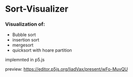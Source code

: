 # Sort-Visualizer

### Visualization of:
- Bubble sort
- insertion sort
- mergesort
- quicksort with hoare partition

implemnted in p5.js

preview:
https://editor.p5js.org/liadVax/present/wFo-MuvQU
